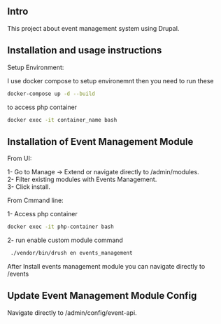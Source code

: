 
## Intro

This project about event management system using Drupal.


## Installation and usage instructions

 Setup Environment:


I use docker compose to setup environemnt then you need to run these 

```bash
docker-compose up -d --build
```
to access php container

```bash
docker exec -it container_name bash
```


## Installation of Event Management Module

 From UI:
 
1- Go to Manage → Extend or navigate directly to /admin/modules. <br>
2- Filter existing modules with Events Management.<br>
3- Click install.<br>

 From Cmmand line:
 
 1- Access php container

```bash
docker exec -it php-container bash
```
2- run enable custom module command

```bash
 ./vendor/bin/drush en events_management
```

After Install events management module you can navigate directly to /events 

## Update Event Management Module Config

 Navigate directly to /admin/config/event-api. <br>

